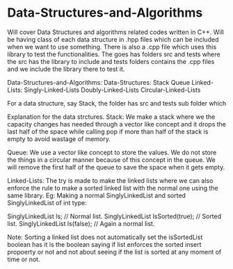 # Data-Structures-and-Algorithms
Will cover Data Structures and algorithms related codes written in C++. 
Will be having class of each data structure in .hpp files which can be included when we want to use something. 
There is also a .cpp file which uses this library to test the functionalities. 
The goes has folders src and tests where the src has the library to include and tests folders contains the .cpp files and we include the library there to  test it. 

Data-Structures-and-Algorithms:
  Data-Structures:
    Stack
    Queue
    Linked-Lists:
      Singly-Linked-Lists 
      Doubly-Linked-Lists
      Circular-Linked-Lists 
    
For a data structure, say Stack, the folder has src and tests sub folder which 

Explanation for the data strctures. 
Stack: 
We make a stack where we the capacity changes has needed through a vector like concept and it drops the last half of the space while calling pop if more than half of the stack is empty to avoid wastage of memory. 

Queue:
We use a vector like concept to store the values. We do not store the things in a circular manner because of this concept in the queue. We will remove the first half of the queue to save the space when it gets empty. 

Linked-Lists:
The try is made to make the linked lists where we can also enforce the rule to make a sorted linked list with the normal one using the same library. 
Eg: Making a normal SinglyLinkedList and sorted SinglyLinkedList of int type:

SinglyLinkedList<int> ls; // Normal list.
SinglyLinkedList<int> lsSorted(true); // Sorted list.
SinglyLinkedList<int> ls(false); // Again a normal list. 

Note: Sorting a linked list does not automatically set the isSortedList boolean has it is the boolean saying if list enforces the sorted insert propoerty or not and not about seeing if the list is sorted at any moment of time or not. 